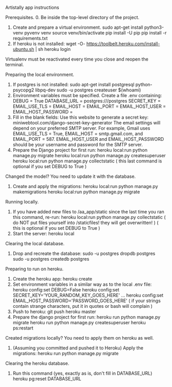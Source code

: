 Artistally app instructions

Prerequisites.
0. Be inside the top-level directory of the project.
1. Create and prepare a virtual environment.
    sudo apt-get install python3-venv
    pyvenv venv
    source venv/bin/activate
    pip install -U pip
    pip install -r requirements.txt
2. If heroku is not installed:
    wget -O- https://toolbelt.heroku.com/install-ubuntu.sh | sh
    heroku login

Virtualenv must be reactivated every time you close and reopen the terminal.

Preparing the local environment.
1. If postgres is not installed:
    sudo apt-get install postgresql python-psycopg2 libpq-dev
    sudo -u postgres createuser $(whoami)
2. Environment variables must be specified. Create a file .env containing:
    DEBUG = True
    DATABASE_URL = postgres:///postgres
    SECRET_KEY = 
    EMAIL_USE_TLS = 
    EMAIL_HOST = 
    EMAIL_PORT = 
    EMAIL_HOST_USER = 
    EMAIL_HOST_PASSWORD = 
3. Fill in the blank fields:
    Use this website to generate a secret key: miniwebtool.com/django-secret-key-generator
    The email settings will depend on your preferred SMTP server.
    For example, Gmail uses EMAIL_USE_TLS = True, EMAIL_HOST = smtp.gmail.com, and EMAIL_PORT = 587.
    EMAIL_HOST_USER and EMAIL_HOST_PASSWORD should be your username and password for the SMTP server.
5. Prepare the Django project for first run:
    heroku local:run python manage.py migrate
    heroku local:run python manage.py createsuperuser
    heroku local:run python manage.py collectstatic
    ( this last command is optional if you set DEBUG to True )
    
Changed the model? You need to update it with the database.
1. Create and apply the migrations:
    heroku local:run python manage.py makemigrations
    heroku local:run python manage.py migrate
    
Running locally.
1. If you have added new files to /aa_app/static since the last time you ran this command, re-run:
    heroku local:run python manage.py collectstatic
    ( do NOT put files yourself into /staticfiles! they will get overwritten! )
    ( this is optional if you set DEBUG to True )
2. Start the server:
    heroku local
    
Clearing the local database.
1. Drop and recreate the database:
    sudo -u postgres dropdb postgres
    sudo -u postgres createdb postgres
    
Preparing to run on heroku.
1. Create the heroku app:
    heroku create
2. Set environment variables in a similar way as to the local .env file:
    heroku config:set DEBUG=False
    heroku config:set SECRET_KEY='YOUR_RANDOM_KEY_GOES_HERE'
    ...
    heroku config:set EMAIL_HOST_PASSWORD='PASSWORD_GOES_HERE'
    ( if your strings contain strange characters, put it in quotes or bash will complain )
3. Push to heroku:
    git push heroku master
4. Prepare the django project for first run:
    heroku run python manage.py migrate
    heroku run python manage.py createsuperuser
    heroku ps:restart
    
Created migrations locally? You need to apply them on heroku as well.
1. (Assuming you committed and pushed it to Heroku) Apply the migrations:
    heroku run python manage.py migrate
    
Clearing the heroku database.
1. Run this command (yes, exactly as is, don't fill in DATABASE_URL)
    heroku pg:reset DATABASE_URL
